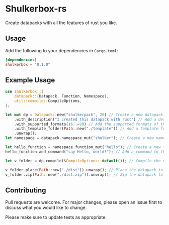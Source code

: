 # Shulkerbox-rs

Create datapacks with all the features of rust you like.

## Usage

Add the following to your dependencies in `Cargo.toml`:
```toml
[dependencies]
shulkerbox = "0.1.0"
```

## Example Usage

```rust
use shulkerbox::{
    datapack::{Datapack, Function, Namespace},
    util::compile::CompileOptions,
};

let mut dp = Datapack::new("shulkerpack", 20) // Create a new datapack with the name "shulkerpack" and the pack format 20
    .with_description("I created this datapack with rust") // Add a description to the datapack
    .with_supported_formats(16..=20) // Add the supported formats of the datapack
    .with_template_folder(Path::new("./template")) // Add a template folder to the datapack. This will include all files in the template folder in the root of the datapack and can be used for including the "pack.png" file
    .unwrap();
let namespace = datapack.namespace_mut("shulker"); // Create a new namespace with the name "shulker"

let hello_function = namespace.function_mut("hello"); // Create a new function
hello_function.add_command("say Hello, world!"); // Add a command to the function

let v_folder = dp.compile(&CompileOptions::default()); // Compile the datapack with default options

v_folder.place(Path::new("./dist")).unwrap(); // Place the datapack in the dist folder
v_folder.zip(Path::new("./dist.zip")).unwrap(); // Zip the datapack to the dist.zip file
```

## Contributing

Pull requests are welcome. For major changes, please open an issue first
to discuss what you would like to change.

Please make sure to update tests as appropriate.